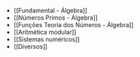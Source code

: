 
- [[Fundamental - Álgebra]]
- [[Números Primos  - Álgebra]]
- [[Funções Teoria dos Números - Álgebra]]
- [[Aritmética modular]]
- [[Sistemas numéricos]]
- [[Diversos]]
